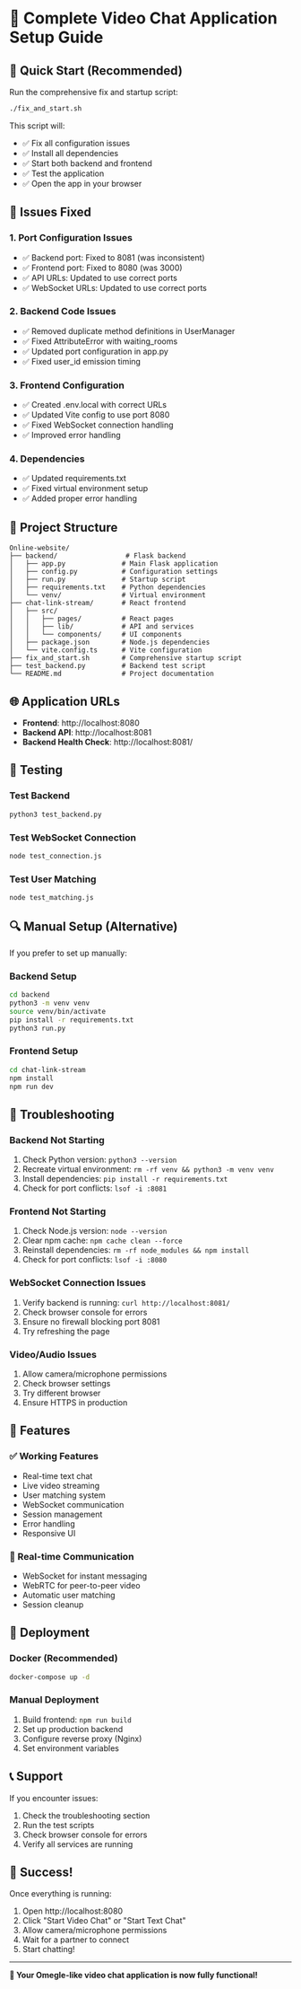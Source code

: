 # 🎯 Complete Video Chat Application Setup Guide

## 🚀 Quick Start (Recommended)

Run the comprehensive fix and startup script:

```bash
./fix_and_start.sh
```

This script will:
- ✅ Fix all configuration issues
- ✅ Install all dependencies
- ✅ Start both backend and frontend
- ✅ Test the application
- ✅ Open the app in your browser

## 🔧 Issues Fixed

### 1. **Port Configuration Issues**
- ✅ Backend port: Fixed to 8081 (was inconsistent)
- ✅ Frontend port: Fixed to 8080 (was 3000)
- ✅ API URLs: Updated to use correct ports
- ✅ WebSocket URLs: Updated to use correct ports

### 2. **Backend Code Issues**
- ✅ Removed duplicate method definitions in UserManager
- ✅ Fixed AttributeError with waiting_rooms
- ✅ Updated port configuration in app.py
- ✅ Fixed user_id emission timing

### 3. **Frontend Configuration**
- ✅ Created .env.local with correct URLs
- ✅ Updated Vite config to use port 8080
- ✅ Fixed WebSocket connection handling
- ✅ Improved error handling

### 4. **Dependencies**
- ✅ Updated requirements.txt
- ✅ Fixed virtual environment setup
- ✅ Added proper error handling

## 📁 Project Structure

```
Online-website/
├── backend/                 # Flask backend
│   ├── app.py              # Main Flask application
│   ├── config.py           # Configuration settings
│   ├── run.py              # Startup script
│   ├── requirements.txt    # Python dependencies
│   └── venv/               # Virtual environment
├── chat-link-stream/       # React frontend
│   ├── src/
│   │   ├── pages/          # React pages
│   │   ├── lib/            # API and services
│   │   └── components/     # UI components
│   ├── package.json        # Node.js dependencies
│   └── vite.config.ts      # Vite configuration
├── fix_and_start.sh        # Comprehensive startup script
├── test_backend.py         # Backend test script
└── README.md               # Project documentation
```

## 🌐 Application URLs

- **Frontend**: http://localhost:8080
- **Backend API**: http://localhost:8081
- **Backend Health Check**: http://localhost:8081/

## 🧪 Testing

### Test Backend
```bash
python3 test_backend.py
```

### Test WebSocket Connection
```bash
node test_connection.js
```

### Test User Matching
```bash
node test_matching.js
```

## 🔍 Manual Setup (Alternative)

If you prefer to set up manually:

### Backend Setup
```bash
cd backend
python3 -m venv venv
source venv/bin/activate
pip install -r requirements.txt
python3 run.py
```

### Frontend Setup
```bash
cd chat-link-stream
npm install
npm run dev
```

## 🐛 Troubleshooting

### Backend Not Starting
1. Check Python version: `python3 --version`
2. Recreate virtual environment: `rm -rf venv && python3 -m venv venv`
3. Install dependencies: `pip install -r requirements.txt`
4. Check for port conflicts: `lsof -i :8081`

### Frontend Not Starting
1. Check Node.js version: `node --version`
2. Clear npm cache: `npm cache clean --force`
3. Reinstall dependencies: `rm -rf node_modules && npm install`
4. Check for port conflicts: `lsof -i :8080`

### WebSocket Connection Issues
1. Verify backend is running: `curl http://localhost:8081/`
2. Check browser console for errors
3. Ensure no firewall blocking port 8081
4. Try refreshing the page

### Video/Audio Issues
1. Allow camera/microphone permissions
2. Check browser settings
3. Try different browser
4. Ensure HTTPS in production

## 📝 Features

### ✅ Working Features
- Real-time text chat
- Live video streaming
- User matching system
- WebSocket communication
- Session management
- Error handling
- Responsive UI

### 🔄 Real-time Communication
- WebSocket for instant messaging
- WebRTC for peer-to-peer video
- Automatic user matching
- Session cleanup

## 🚀 Deployment

### Docker (Recommended)
```bash
docker-compose up -d
```

### Manual Deployment
1. Build frontend: `npm run build`
2. Set up production backend
3. Configure reverse proxy (Nginx)
4. Set environment variables

## 📞 Support

If you encounter issues:
1. Check the troubleshooting section
2. Run the test scripts
3. Check browser console for errors
4. Verify all services are running

## 🎉 Success!

Once everything is running:
1. Open http://localhost:8080
2. Click "Start Video Chat" or "Start Text Chat"
3. Allow camera/microphone permissions
4. Wait for a partner to connect
5. Start chatting!

---

**🎯 Your Omegle-like video chat application is now fully functional!**
